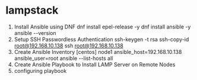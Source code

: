# lampstack
1. Install Ansible using DNF
 dnf install epel-release -y
 dnf install ansible -y
 ansible --version
2. Setup SSH Passwordless Authentication
 ssh-keygen -t rsa
 ssh-copy-id root@192.168.10.138
 ssh root@192.168.10.138
3. Create Ansible Inventory
 [centos]
 node1 ansible_host=192.168.10.138 ansible_user=root
 ansible --list-hosts all
5. Create Ansible Playbook to Install LAMP Server on Remote Nodes
6. configuring playbook
